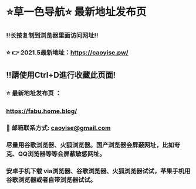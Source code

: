 # ⭐️草一色导航⭐️ 最新地址发布页 

### ‼️长按复制到浏览器里面访问网址‼️

### ⭐️ 👉 2021.5最新地址：https://caoyise.pw/

## ‼️請使用Ctrl+D進行收藏此页面!

### ⭐️ 最新地址发布页 ：
### https://fabu.home.blog/

### 📧 邮箱联系方式: caoyise@gmail.com
### 尽量用谷歌浏览器、火狐浏览器。国产浏览器会屏蔽网址，比如夸克、QQ浏览器等等会屏蔽敏感网址。
### 安卓手机下载 via浏览器、谷歌浏览器、火狐浏览器试试，苹果手机用谷歌浏览器或者自带浏览器试试。
